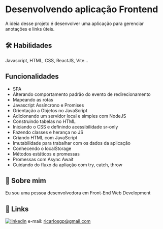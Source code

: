 <!--
README.md é arquivo de leia-me,  é um arquivo markdown e nele a gente coloca informações sobre o projeto, como por exemplo: qual é o objetivo do projeto, quais ferramentas você utilizou, quais são as funcionalidades que tem... Então você pode detalhar na forma de texto, colocar imagem, colocar GIF, documentar mesmo o seu projeto ou seja, para mostrar qual que é a finalidade. E aí a gente coloca como README.md porque é um arquivo markdown e tem que ser esse digitado dessa forma. Posso utilizar a ferramenta online (https://readme.so/pt/editor) para criação do meu README.md e depois copiar e colar aqui no meu arquivo. 

### no README.ms é como se fosse o h1, h2 ou h3 é o título do README e para enviar por comando para o GitHub faça no terminal:
    git add .
    git commit -m "adicionando arquivo readme" 
    git push
-->
# Desenvolvendo aplicação Frontend
A idéia desse projeto é desenvolver uma aplicação para gerenciar anotações e links úteis.

## 🛠 Habilidades
Javascript, HTML, CSS, ReactJS, Vite...


## Funcionalidades

- SPA
- Alterando comportamento padrão do evento de redirecionamento
- Mapeando as rotas
- Javascript Assíncrono e Promises
- Orientação a Objetos no JavaScript
- Adicionando um servidor local e simples com NodeJS
- Construindo tabelas no HTML
- Iniciando o CSS e definindo acessibilidade sr-only
- Fazendo classes e herança no JS
- Criando HTML com JavaScript
- Imutabilidade para trabalhar com os dados da aplicação
- Conhecendo o localStorage
- Métodos estáticos e promessas
- Promessas com Async Await
- Cuidando do fluxo da apliação com try, catch, throw



## 🚀 Sobre mim
Eu sou uma pessoa desenvolvedora em Front-End Web Development

## 🔗 Links
[![linkedin](https://img.shields.io/badge/linkedin-0A66C2?style=for-the-badge&logo=linkedin&logoColor=white)](https://www.linkedin.com/in/ricarlosdev/)
e-mail: ricarlosgp@gmail.com

